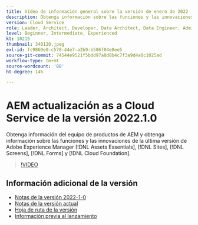 ```yaml
---
title: Vídeo de información general sobre la versión de enero de 2022
description: Obtenga información sobre las funciones y las innovaciones de la versión 2022-1-0 para Adobe Experience Manager [!DNL Assets Essentials], [!DNL Sites], [!DNL Screens], [!DNL Forms] y [!DNL Cloud Foundation].
version: Cloud Service
role: Leader, Architect, Developer, Data Architect, Data Engineer, Admin, User
level: Beginner, Intermediate, Experienced
kt: 10215
thumbnail: 340120.jpeg
exl-id: fc9860e0-c578-44e7-a2b9-b586f04e0ee5
source-git-commit: 74544e9521f5bdd97a8d8b4c7f3a9d4a0c1025ad
workflow-type: tm+mt
source-wordcount: '88'
ht-degree: 14%

---
```


# AEM actualización as a Cloud Service de la versión 2022.1.0

Obtenga información del equipo de productos de AEM y obtenga información sobre las funciones y las innovaciones de la última versión de Adobe Experience Manager [!DNL Assets Essentials], [!DNL Sites], [!DNL Screens], [!DNL Forms] y [!DNL Cloud Foundation].

>[!VIDEO](https://video.tv.adobe.com/v/340120/?quality=12&learn=on)

## Información adicional de la versión

* [Notas de la versión 2022-1-0](https://experienceleague.adobe.com/docs/experience-manager-cloud-service/content/release-notes/release-notes/2022/release-notes-2022-1-0.html)
* [Notas de la versión actual](https://experienceleague.adobe.com/docs/experience-manager-cloud-service/content/release-notes/home.html)
* [Hoja de ruta de la versión](https://experienceleague.adobe.com/docs/experience-manager-release-information/aem-release-updates/update-releases-roadmap.html?lang=es)
* [Información previa al lanzamiento](https://experienceleague.adobe.com/docs/experience-manager-cloud-service/content/release-notes/prerelease.html?lang=es)
